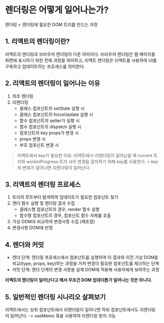 # 렌더링은 어떻게 일어나는가?

렌더링 = 렌더링에 필요한 DOM 트리를 만드는 과정

## 1. 리액트의 렌더링이란?

리액트의 렌더링과 브라우저 렌더링이 다른 의미이다.
브라우저 렌더링은 웹 페이지를 화면에 표시하기 위한 전체 과정을 의미하고, 리액트 렌더링은 리액트를 사용하여 UI를 구축하고 업데이트하는 프로세스를 의미한다.

## 2. 리액트의 렌더링이 일어나는 이유

1. 최초 렌더링
2. 리렌더링
      - 클래스 컴포넌트의 setState 실행 시
      - 클래스 컴포넌트의 forceUpdate 실행 시
      - 함수 컴포넌트의 setter가 실행 시
      - 함수 컴포넌트의 dispatch 실행 시
      - 컴포넌트의 key props가 변경 시
      - props 변경 시
      - 부모 컴포넌트 변경 시

> 리액트에서 key가 필요한 이유: 리액트에서 리렌더링이 일어났을 때 current 트리와 workInProgress 트리 사이 변경을 감지하기 위해 key를 사용한다. = key의 변화가 일어나면 리렌더링이 일어난다.

## 3. 리액트의 렌더링 프로세스

1. 트리의 루트부터 탐색하여 업데이트가 필요한 컴포넌트 찾기
2. 렌더 함수 실행 및 렌더링 결과 수집
      - 클래스형 컴포넌트의 경우, render 함수 실행
      - 함수형 컴포넌트의 경우, 컴포넌트 함수 자체를 호출
3. 가상 DOM과 비교하여 변경사항 수집 (재조정)
4. 변경사항 DOM에 반영

## 4. 렌더와 커밋

- 렌더 단계: 렌더링 프로세스에서 컴포넌트를 실행하여 이 결과와 이전 가상 DOM을 비교(type, props, key)하는 과정을 거쳐 변경이 필요한 컴포넌트를 체크하는 단계
- 커밋 단계: 렌더 단계의 변경 사항을 실제 DOM에 적용해 사용자에게 보여주는 과정

**리액트의 렌더링이 일어난다고 해서 무조건 DOM 업데이튿가 일어나는 것은 아니다.**

## 5. 일반적인 렌더링 시나리오 살펴보기

리액트에서는 상위 컴포넌트에서 리렌더링이 일어나면 하위 컴포넌트에서도 리렌더링이 일어난다.
-> useMemo 훅을 사용하여 리렌더링 방지 가능
